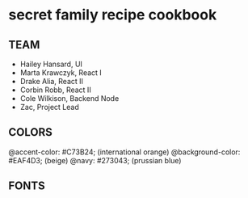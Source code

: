 # secret family recipe cookbook


## TEAM 

- Hailey Hansard, UI
- Marta Krawczyk, React I
- Drake Alia, React II
- Corbin Robb, React II
- Cole Wilkison, Backend Node
- Zac, Project Lead

## COLORS
@accent-color: #C73B24; (international orange)
@background-color: #EAF4D3; (beige)
@navy: #273043; (prussian blue)

## FONTS
 <!-- <link href="https://fonts.googleapis.com/css2?family=Raleway&display=swap" rel="stylesheet">
 <link href="https://fonts.googleapis.com/css2?family=Handlee&display=swap" rel="stylesheet"> -->
